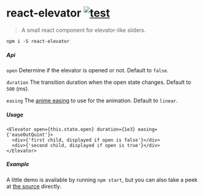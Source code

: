 # react-elevator [![test](https://img.shields.io/travis/Apercu/react-elevator.svg?maxAge=2592000&style=flat-square)](https://travis-ci.org/Apercu/react-elevator)

> A small react component for elevator-like sliders.

    npm i -S react-elevator

##### Api

`open` Determine if the elevator is opened or not. Default to `false`.

`duration` The transition duration when the open state changes. Default to `500` (ms).

`easing` The [anime easing](https://github.com/juliangarnier/anime) to use for the animation. Default to `linear`.

##### Usage

    <Elevator open={this.state.open} duration={1e3} easing={'easeOutQuint'}>
      <div>{'first child, displayed if open is false'}</div>
      <div>{'second child, displayed if open is true'}</div>
    </Elevator>

##### Example

A little demo is available by running `npm start`, but you can also take a peek at [the source](./demo/index.js) directly.
